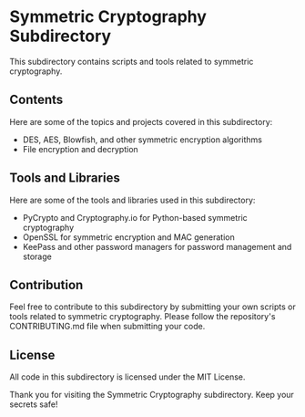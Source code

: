 
# Symmetric Cryptography Subdirectory

This subdirectory contains scripts and tools related to symmetric cryptography.

## Contents

Here are some of the topics and projects covered in this subdirectory:

- DES, AES, Blowfish, and other symmetric encryption algorithms
- File encryption and decryption


## Tools and Libraries

Here are some of the tools and libraries used in this subdirectory:

- PyCrypto and Cryptography.io for Python-based symmetric cryptography
- OpenSSL for symmetric encryption and MAC generation
- KeePass and other password managers for password management and storage

## Contribution

Feel free to contribute to this subdirectory by submitting your own scripts or tools related to symmetric cryptography. Please follow the repository's CONTRIBUTING.md file when submitting your code.

## License

All code in this subdirectory is licensed under the MIT License.

Thank you for visiting the Symmetric Cryptography subdirectory. Keep your secrets safe!
